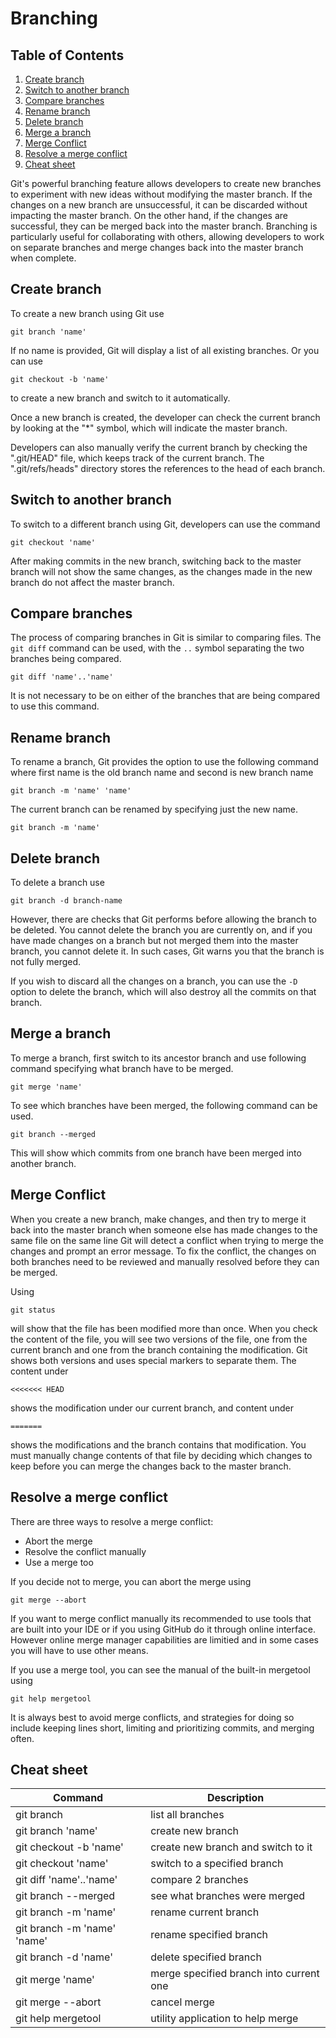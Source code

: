 # Branching

##  Table of Contents
1. [Create branch](#create-branch)
2. [Switch to another branch](#switch-to-another-branch)
3. [Compare branches](#compare-branches)
4. [Rename branch](#rename-branch)
5. [Delete branch](#delete-branch)
6. [Merge a branch](#merge-a-branch)
7. [Merge Conflict](#merge-conflict)
8. [Resolve a merge conflict](#resolve-a-merge-conflict)
9. [Cheat sheet](#cheat-sheet)



Git's powerful branching feature allows developers to create new branches to experiment with new ideas without modifying the master branch. If the changes on a new branch are unsuccessful, it can be discarded without impacting the master branch. On the other hand, if the changes are successful, they can be merged back into the master branch. Branching is particularly useful for collaborating with others, allowing developers to work on separate branches and merge changes back into the master branch when complete.

## Create branch

To create a new branch using Git use

    git branch 'name'

If no name is provided, Git will display a list of all existing branches. Or you can use

    git checkout -b 'name'

to create a new branch and switch to it automatically. 

Once a new branch is created, the developer can check the current branch by looking at the "*" symbol, which will indicate the master branch.

 Developers can also manually verify the current branch by checking the ".git/HEAD" file, which keeps track of the current branch. The ".git/refs/heads" directory stores the references to the head of each branch.

## Switch to another branch
To switch to a different branch using Git, developers can use the command 

    git checkout 'name'

After making commits in the new branch, switching back to the master branch will not show the same changes, as the changes made in the new branch do not affect the master branch. 

## Compare branches
The process of comparing branches in Git is similar to comparing files. The `git diff` command can be used, with the `..` symbol separating the two branches being compared. 

    git diff 'name'..'name' 

It is not necessary to be on either of the branches that are being compared to use this command. 

## Rename branch
To rename a branch, Git provides the option to use the following command where first name is the old branch name and second is new branch name

    git branch -m 'name' 'name'

The current branch can be renamed by specifying just the new name. 

    git branch -m 'name'

## Delete branch
To delete a branch use

    git branch -d branch-name
    
 However, there are checks that Git performs before allowing the branch to be deleted. You cannot delete the branch you are currently on, and if you have made changes on a branch but not merged them into the master branch, you cannot delete it. In such cases, Git warns you that the branch is not fully merged.

If you wish to discard all the changes on a branch, you can use the `-D` option to delete the branch, which will also destroy all the commits on that branch.

## Merge a branch
To merge a branch, first switch to its ancestor branch and use following command specifying what branch have to be merged.

    git merge 'name'
To see which branches have been merged, the following command can be used.

    git branch --merged

This will show which commits from one branch have been merged into another branch.

## Merge Conflict
When you create a new branch, make changes, and then try to merge it back into the master branch when someone else has made changes to the same file on the same line Git will detect a conflict when trying to merge the changes and prompt an error message. To fix the conflict, the changes on both branches need to be reviewed and manually resolved before they can be merged. 

Using 

    git status

will show that the file has been modified more than once. When you check the content of the file, you will see two versions of the file, one from the current branch and one from the branch containing the modification. Git shows both versions and uses special markers to separate them.
The content under

    <<<<<<< HEAD
shows the modification under our current branch, and content under

    =======
shows the modifications and the branch contains that modification.
You must manually change contents of that file  by deciding which changes to keep before you can merge the changes back to the master branch.

## Resolve a merge conflict
There are three ways to resolve a merge conflict: 

 - Abort the merge
 - Resolve the conflict manually
 - Use a merge too

If you decide not to merge, you can abort the merge using 

    git merge --abort

If you want to merge conflict manually its recommended to use tools that are built into your IDE or if you using GitHub do it through online interface. However online merge manager capabilities are limitied and in some cases you will have to use other means.

If you use a merge tool, you can see the manual of the built-in mergetool using

    git help mergetool


It is always best to avoid merge conflicts, and strategies for doing so include keeping lines short, limiting and prioritizing commits, and merging often.

## Cheat sheet
|Command | Description  |
|--|--|
|  git branch | list all branches |
| git branch 'name' | create new branch|
|git checkout -b 'name' | create new branch and switch to it|
| git checkout 'name' | switch to a specified branch|
| git diff 'name'.\.'name'| compare 2 branches|
|git branch --merged| see what branches were merged|
|git branch -m 'name'| rename current branch|
|git branch -m 'name' 'name'| rename specified  branch|
|git branch -d 'name'| delete specified branch|
|git merge 'name'| merge specified branch into current one|
|git merge --abort | cancel merge|
|git help mergetool| utility application to help merge|


